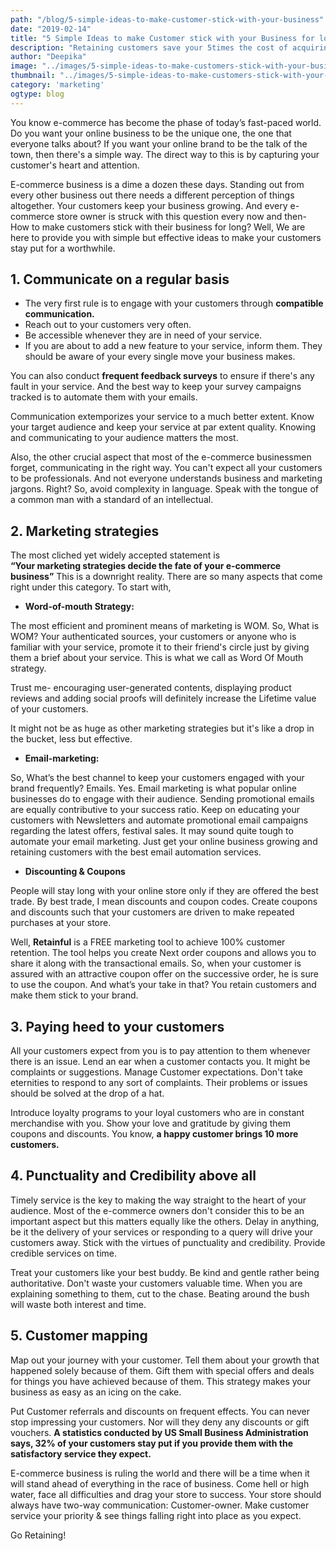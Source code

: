 ```yaml
---
path: "/blog/5-simple-ideas-to-make-customer-stick-with-your-business"
date: "2019-02-14"
title: "5 Simple Ideas to make Customer stick with your Business for long."
description: "Retaining customers save your 5times the cost of acquiring a new prospect. Customer Retainment is also what keeps your online business running on a longer perspective."
author: "Deepika"
image: "../images/5-simple-ideas-to-make-customers-stick-with-your-business-for-long.jpg"
thumbnail: "../images/5-simple-ideas-to-make-customers-stick-with-your-business-for-long.jpg"
category: 'marketing'
ogtype: blog
---
```


You know e-commerce has become the phase of today’s fast-paced world. Do you want your online business to be the unique one, the one that everyone talks about? If you want your online brand to be the talk of the town, then there's a simple way. The direct way to this is by capturing your customer's heart and attention.

E-commerce business is a dime a dozen these days. Standing out from every other business out there needs a different perception of things altogether. Your customers keep your business growing. And every e-commerce store owner is struck with this question every now and then- How to make customers stick with their business for long?
Well, We are here to provide you with simple but effective ideas to make your customers stay put for a worthwhile.


## 1. Communicate on a regular basis

* The very first rule is to engage with your customers through **compatible communication.** 
* Reach out to your customers very often. 
* Be accessible whenever they are in need of your service. 
* If you are about to add a new feature to your service, inform them. They should be aware of your every single move your business makes. 

You can also conduct **frequent feedback surveys** to ensure if there's any fault in your service. And the best way to keep your survey campaigns tracked is to <link-text url="https://www.campaignrabbit.com/how-automated-email-grow-online-business/"  target="_blank" rel="noopener">automate them with your emails.</link-text> 

Communication extemporizes your service to a much better extent. Know your target audience and keep your service at par extent quality. Knowing and communicating to your audience matters the most. 

Also, the other crucial aspect that most of the e-commerce businessmen forget, communicating in the right way. You can't expect all your customers to be professionals. And not everyone understands business and marketing jargons. Right?
So, avoid complexity in language. Speak with the tongue of a common man with a standard of an intellectual. 

## 2. Marketing strategies

The most cliched yet widely accepted statement is  
**“Your marketing strategies decide the fate of your e-commerce business”**
This is a downright reality. There are so many aspects that come right under this category. 
To start with,
* **Word-of-mouth Strategy:**

The most efficient and prominent means of marketing is WOM. 
So, What is WOM?
Your authenticated sources, your customers or anyone who is familiar with your service, promote it to their friend's circle just by giving them a brief about your service. This is what we call as Word Of Mouth strategy.  
    
Trust me- encouraging user-generated contents, displaying product reviews and adding <link-text url="https://www.flycart.org/blog/wordpress/social-proof-role-in-ecommerce-conversion" target="_blank" rel="noopener">social proofs</link-text> will definitely increase the Lifetime value of your customers.

It might not be as huge as other marketing strategies but it's like a drop in the bucket, less but effective.


* **Email-marketing:**

So, What’s the best channel to keep your customers engaged with your brand frequently?
Emails.
Yes. Email marketing is what popular online businesses do to engage with their audience. Sending promotional emails are equally contributive to your success ratio. Keep on educating your customers with Newsletters and automate promotional email campaigns regarding the latest offers, festival sales. It may sound quite tough to automate your email marketing. Just get your online business growing and retaining customers with the <link-text url="https://www.campaignrabbit.com/" target="_blank" rel="noopener">best email automation services.</link-text>

* **Discounting & Coupons**

People will stay long with your online store only if they are offered the best trade. By best trade, I mean discounts and coupon codes. Create coupons and discounts such that your customers are driven to make repeated purchases at your store.

Well, <link-text url="https://www.retainful.com/" target="_blank" rel="noopener">**Retainful**</link-text> is a FREE marketing tool to achieve 100% customer retention. The tool helps you <link-text url="https://www.retainful.com/blog/how-to-provide-next-order-coupon-in-woocommerce/" target="_blank" rel="noopener">create Next order coupons</link-text> and allows you to share it along with the transactional emails. So, when your customer is assured with an attractive coupon offer on the successive order, he is sure to use the coupon. And what’s your take in that? You retain customers and make them stick to your brand.

## 3. Paying heed to your customers
All your customers expect from you is to pay attention to them whenever there is an issue. Lend an ear when a customer contacts you. It might be complaints or suggestions. Manage Customer expectations. Don't take eternities to respond to any sort of complaints. Their problems or issues should be solved at the drop of a hat.

Introduce <link-text url="https://blog.hubspot.com/service/customer-loyalty" target="_blank" rel="noopener nofollow">loyalty programs to your loyal customers</link-text> who are in constant merchandise with you. Show your love and gratitude by giving them coupons and discounts. You know, **a happy customer brings 10 more customers.**

## 4. Punctuality and Credibility above all

Timely service is the key to making the way straight to the heart of your audience. Most of the e-commerce owners don't consider this to be an important aspect but this matters equally like the others. Delay in anything, be it the delivery of your services or responding to a query will drive your customers away. Stick with the virtues of punctuality and credibility. Provide credible services on time. 

Treat your customers like your best buddy. Be kind and gentle rather being authoritative. Don't waste your customers valuable time. When you are explaining something to them, cut to the chase. Beating around the bush will waste both interest and time.

## 5.  Customer mapping

Map out your journey with your customer. Tell them about your growth that happened solely because of them. Gift them with special offers and deals for things you have achieved because of them. This <link-text url="https://blog.hubspot.com/service/customer-journey-map" target="_blank" rel="noopener nofollow">strategy makes your business as easy as an icing on the cake.</link-text>

Put Customer referrals and discounts on frequent effects. You can never stop impressing your customers. Nor will they deny any discounts or gift vouchers. **A statistics conducted by US Small Business Administration says, 32% of your customers stay put if you provide them with the satisfactory service they expect.**

E-commerce business is ruling the world and there will be a time when it will stand ahead of everything in the race of business. Come hell or high water, face all difficulties and drag your store to success. Your store should always have two-way communication: Customer-owner. Make customer service your priority & see things falling right into place as you expect.

Go Retaining!
